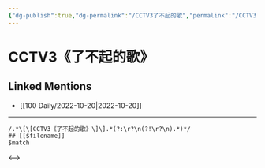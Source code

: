 ```yaml
---
{"dg-publish":true,"dg-permalink":"/CCTV3了不起的歌","permalink":"/CCTV3了不起的歌/"}
---
```


# CCTV3《了不起的歌》

## Linked Mentions
- [[100 Daily/2022-10-20\|2022-10-20]]


---

```expander
/.*\[\[CCTV3《了不起的歌》\]\].*(?:\r?\n(?!\r?\n).*)*/
## [[$filename]]
$match
```

<-->
